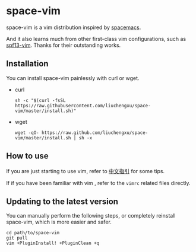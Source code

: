 # space-vim

space-vim is a vim distribution inspired by [spacemacs](https://github.com/syl20bnr/spacemacs).

And it also learns much from other first-class vim configurations, such as [spf13-vim](https://github.com/spf13/spf13-vim).
Thanks for their outstanding works.

## Installation

You can install space-vim painlessly with curl or wget.

- curl

  ```
  sh -c "$(curl -fsSL https://raw.githubusercontent.com/liuchengxu/space-vim/master/install.sh)"
  ```

- wget

  ```
  wget -qO- https://raw.github.com/liuchengxu/space-vim/master/install.sh | sh -x
  ```

## How to use

If you are just starting to use vim, refer to [中文指引](doc/tutorial_cn.md) for some tips.

If if you have been familiar with vim , refer to the `vimrc` related files directly.

## Updating to the latest version

You can manually perform the following steps, or completely reinstall space-vim, which is more easier and safer.

```
cd path/to/space-vim
git pull
vim +PluginInstall! +PluginClean +q
```
